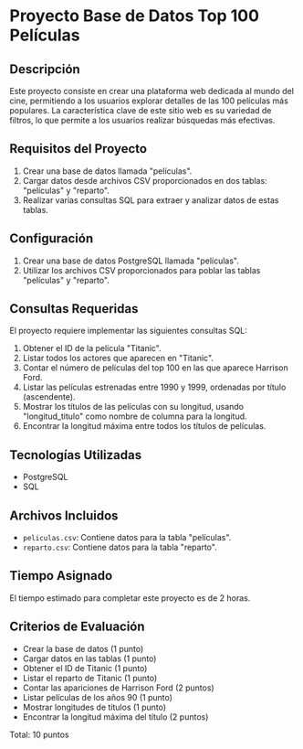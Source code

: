 # Proyecto Base de Datos Top 100 Películas

## Descripción

Este proyecto consiste en crear una plataforma web dedicada al mundo del cine, permitiendo a los usuarios explorar detalles de las 100 películas más populares. La característica clave de este sitio web es su variedad de filtros, lo que permite a los usuarios realizar búsquedas más efectivas.

## Requisitos del Proyecto

1. Crear una base de datos llamada "películas".
2. Cargar datos desde archivos CSV proporcionados en dos tablas: "películas" y "reparto".
3. Realizar varias consultas SQL para extraer y analizar datos de estas tablas.

## Configuración

1. Crear una base de datos PostgreSQL llamada "películas".
2. Utilizar los archivos CSV proporcionados para poblar las tablas "películas" y "reparto".

## Consultas Requeridas

El proyecto requiere implementar las siguientes consultas SQL:

1. Obtener el ID de la película "Titanic".
2. Listar todos los actores que aparecen en "Titanic".
3. Contar el número de películas del top 100 en las que aparece Harrison Ford.
4. Listar las películas estrenadas entre 1990 y 1999, ordenadas por título (ascendente).
5. Mostrar los títulos de las películas con su longitud, usando "longitud_titulo" como nombre de columna para la longitud.
6. Encontrar la longitud máxima entre todos los títulos de películas.

## Tecnologías Utilizadas

- PostgreSQL
- SQL

## Archivos Incluidos

- `peliculas.csv`: Contiene datos para la tabla "películas".
- `reparto.csv`: Contiene datos para la tabla "reparto".

## Tiempo Asignado

El tiempo estimado para completar este proyecto es de 2 horas.

## Criterios de Evaluación

- Crear la base de datos (1 punto)
- Cargar datos en las tablas (1 punto)
- Obtener el ID de Titanic (1 punto)
- Listar el reparto de Titanic (1 punto)
- Contar las apariciones de Harrison Ford (2 puntos)
- Listar películas de los años 90 (1 punto)
- Mostrar longitudes de títulos (1 punto)
- Encontrar la longitud máxima del título (2 puntos)

Total: 10 puntos

